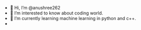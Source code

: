- 👋 Hi, I’m @anushree262
- 👀 I’m interested to know about coding world.
- 🌱 I’m currently learning machine learning in python and c++.
- 

<!---
anushree262/anushree262 is a ✨ special ✨ repository because its `README.md` (this file) appears on your GitHub profile.
You can click the Preview link to take a look at your changes.
--->
